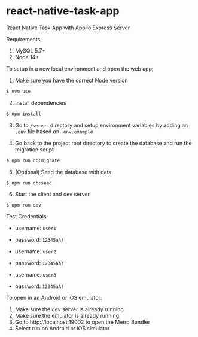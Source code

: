# react-native-task-app

React Native Task App with Apollo Express Server

Requirements:

1. MySQL 5.7+
2. Node 14+

To setup in a new local environment and open the web app:

1. Make sure you have the correct Node version

```sh
$ nvm use
```

2. Install dependencies

```sh
$ npm install
```

3. Go to `/server` directory and setup environment variables by adding an `.env` file based on `.env.example`

4. Go back to the project root directory to create the database and run the migration script

```sh
$ npm run db:migrate
```

5. (Optional) Seed the database with data

```sh
$ npm run db:seed
```

6. Start the client and dev server

```sh
$ npm run dev
```

Test Credentials:

- username: `user1`
- password: `12345aA!`

- username: `user2`
- password: `12345aA!`

- username: `user3`
- password: `12345aA!`

To open in an Android or iOS emulator:

1. Make sure the dev server is already running
2. Make sure the emulator is already running
3. Go to http://localhost:19002 to open the Metro Bundler
4. Select run on Android or iOS simulator
